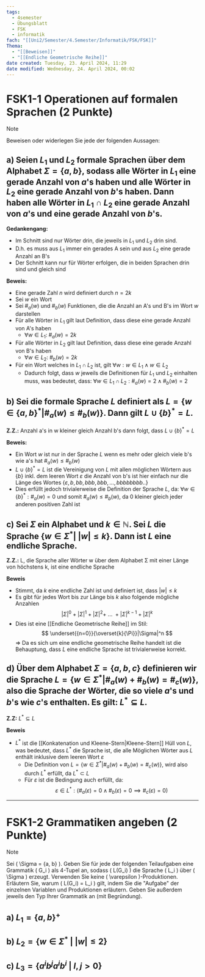 ```yaml
---
tags:
  - 4semester
  - Übungsblatt
  - FSK
  - informatik
fach: "[[Uni2/Semester/4.Semester/Informatik/FSK/FSK]]"
Thema:
  - "[[Beweisen]]"
  - "[[Endliche Geometrische Reihe]]"
date created: Tuesday, 23. April 2024, 11:29
date modified: Wednesday, 24. April 2024, 00:02
---
```


# FSK1-1 Operationen auf formalen Sprachen (2 Punkte)

>[!note]
>
>Beweisen oder widerlegen Sie jede der folgenden Aussagen:

## a) Seien $L_1$ und $L_2$ formale Sprachen über dem Alphabet $\Sigma = \{a, b\}$, sodass alle Wörter in $L_1$ eine gerade Anzahl von $a$'s haben und alle Wörter in $L_2$ eine gerade Anzahl von $b$'s haben. Dann haben alle Wörter in $L_1 \cap L_2$ eine gerade Anzahl von $a$'s und eine gerade Anzahl von $b$'s.

**Gedankengang:**
- Im Schnitt sind nur Wörter drin, die jeweils in $L_1$ und $L_2$ drin sind.
- D.h. es muss aus $L_1$ immer ein gerades A sein und aus $L_2$ eine gerade Anzahl an B's
- Der Schnitt kann nur für Wörter erfolgen, die in beiden Sprachen drin sind und gleich sind

**Beweis:**
- Eine gerade Zahl $n$ wird definiert durch $n = 2k$
- Sei $w$ ein Wort 
- Sei $\#_a(w)$ und $\#_b(w)$ Funktionen, die die Anzahl an A's und B's im Wort $w$ darstellen
- Für alle Wörter in $L_1$ gilt laut Definition, dass diese eine gerade Anzahl von A's haben
	- $\forall w \in L_{1}: \ \#_a(w)=2k$
- Für alle Wörter in $L_2$ gilt laut Definition, dass diese eine gerade Anzahl von B's haben
	- $\forall w \in L_{2}: \ \#_b(w)=2k$
- Für ein Wort welches in $L_{1}\cap L_{2}$ ist, gilt $\forall w: w\in L_{1}\land w\in L_2$
	- Dadurch folgt, dass $w$ jeweils die Definitionen für $L_1$ und $L_2$ einhalten muss, was bedeutet, dass: $\forall w \in L_{1}\cap L_{2}: \#_a(w) =2 \land \#_b(w)=2$
$$
\tag*{$\blacksquare$}
$$

## b) Sei die formale Sprache $L$ definiert als $L = \{ w \in \{a, b\}^* | \#_a(w) \leq \#_b(w) \}$. Dann gilt $L \cup \{b\}^* = L$.

**Z.Z.:** Anzahl a's in w kleiner gleich Anzahl b's dann folgt, dass $L \cup \{b\}^{*}=L$

**Beweis:**
- Ein Wort $w$ ist nur in der Sprache $L$ wenn es mehr oder gleich viele b's wie a's hat $\#_a(w) \leq \#_b(w)$
- $L \cup \{b\}^{*}= L$ ist die Vereinigung von $L$ mit allen möglichen Wörtern aus $\{b\}$ inkl. dem leeren Wort $\varepsilon$ die Anzahl von b's ist hier einfach nur die Länge des Wortes $\{\varepsilon,b,bb,bbb,bbb,…,bbbbbbbb.. \}$
- Dies erfüllt jedoch trivialerweise die Definition der Sprache $L$, da: $\forall w \in \{b\}^{*}:\#_a(w)=0$ und somit $\#_a(w) \leq \#_b(w)$, da 0 kleiner gleich jeder anderen positiven Zahl ist 
$$
\tag*{$\blacksquare$}
$$

## c) Sei $\Sigma$ ein Alphabet und $k \in \mathbb{N}$. Sei $L$ die Sprache $\{ w \in \Sigma^{*} | \ |w| \leq k \}$. Dann ist $L$ eine endliche Sprache.

**Z.Z.:** L, die Sprache aller Wörter w über dem Alphabet Σ mit einer Länge von höchstens k, ist eine endliche Sprache 

**Beweis**
- Stimmt, da $k$ eine endliche Zahl ist und definiert ist, dass $|w| \leq k$ 
- Es gibt für jedes Wort bis zur Länge bis $k$ also folgende mögliche Anzahlen 
$$
|\Sigma|^{0}+|\Sigma|^{1}+|\Sigma|^{2} + \ ...\ + |\Sigma|^{k-1} + |\Sigma|^{k}
$$
- Dies ist eine [[Endliche Geometrische Reihe]] im Stil: 
$$
\underset{{n=0}}{\overset{k}{\Pi}}|\Sigma|^n
$$
$\Longrightarrow$ Da es sich um eine endliche geometrische Reihe handelt ist die Behauptung, dass $L$ eine endliche Sprache ist trivialerweise korrekt.

 
## d) Über dem Alphabet $\Sigma = \{a, b, c\}$ definieren wir die Sprache $L = \{ w \in \Sigma^* | \#_a(w) + \#_b(w) = \#_c(w) \}$, also die Sprache der Wörter, die so viele $a$'s und $b$'s wie $c$'s enthalten. Es gilt: $L^* \subseteq L$.

**Z.Z:** $L^* \subseteq L$

**Beweis**
- $L^*$ ist die [[Konkatenation und Kleene-Stern|Kleene-Stern]] Hüll von $L$, was bedeutet, dass $L^*$ die Sprache ist, die alle Möglichen Wörter aus $L$ enthält inklusive dem leeren Wort $\varepsilon$
	- Die Definition von $L = \{ w \in \Sigma^* | \#_a(w) + \#_b(w) = \#_c(w) \}$, wird also durch $L^*$ erfüllt, da $L^{*}\subset L$
	- Für $\varepsilon$ ist die Bedingung auch erfüllt, da: 
$$
\varepsilon\in L^*:(\#_{a}(\varepsilon)= 0\land \#_{b}(\varepsilon) =0 \implies \#_{c}(\varepsilon) =0)
$$

---

# FSK1-2 Grammatiken angeben (2 Punkte)

>[!note]
>
>Sei \( \Sigma = \{a, b\} \). Geben Sie für jede der folgenden Teilaufgaben eine Grammatik \( G_i \) als 4-Tupel an, sodass \( L(G_i) \) die Sprache \( L_i \) über \( \Sigma \) erzeugt. Verwenden Sie keine \( \varepsilon \)-Produktionen. Erläutern Sie, warum \( L(G_i) = L_i \) gilt, indem Sie die "Aufgabe" der einzelnen Variablen und Produktionen erläutern. Geben Sie außerdem jeweils den Typ Ihrer Grammatik an (mit Begründung).

## a) $L_1 = \{a, b\}^+$

## b) $L_2 = \{w \in \Sigma^* \ | \ |w| \leq 2\}$

## c) $L_3 = \{a^i b^j a^i b^i \ | \ I, j > 0\}$